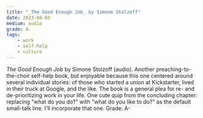 ```yaml
---
title: "_The Good Enough Job_ by Simone Stolzoff"
date: 2023-08-05
medium: audio
grade: A-
tags:
    - work
    - self-help
    - culture
---
```


_The Good Enough Job_ by Simone Stolzoff (audio). Another preaching-to-the-choir self-help book, but enjoyable because this one centered around several individual stories: of those who started a union at Kickstarter, lived in their truck at Google, and the like. The book is a general plea for re- and de-prioritizing work in your life. One cute quip from the concluding chapter: replacing "what do you do?" with "what do you like to do?" as the default small-talk line. I'll incorporate that one. Grade: A-

